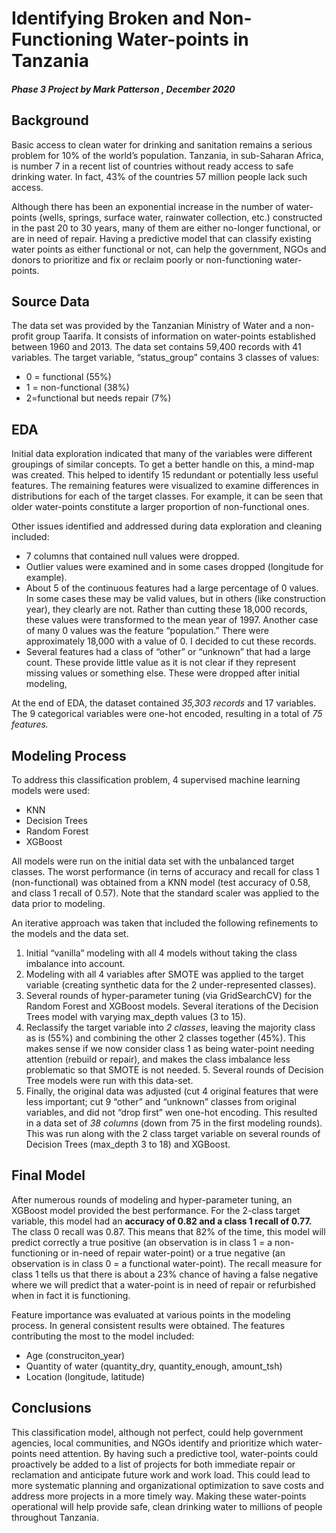 # Identifying Broken and Non-Functioning Water-points in Tanzania
##### Phase 3 Project by Mark Patterson , December 2020


## Background
Basic access to clean water for drinking and sanitation remains a serious problem for 10% of the world’s population. Tanzania, in sub-Saharan Africa, is number 7 in a recent list of countries without ready access to safe drinking water. In fact, 43% of the countries 57 million people lack such access. 

Although there has been an exponential increase in the number of water-points (wells, springs, surface water, rainwater collection, etc.) constructed in the past 20 to 30 years, many of them are either no-longer functional, or are in need of repair. Having a predictive model that can classify existing water points as either functional or not, can help the government, NGOs and donors to prioritize and fix or reclaim poorly or non-functioning water-points.


## Source Data 
The data set was provided by the Tanzanian Ministry of Water and a non-profit group Taarifa. It consists of information on water-points established between 1960 and 2013. The data set contains 59,400 records with 41 variables. The target variable, “status_group” contains 3 classes of values: 
* 0 = functional (55%)
* 1 = non-functional (38%)
* 2=functional but needs repair (7%)


## EDA
Initial data exploration indicated that many of the variables were different groupings of similar concepts. To get a better handle on this, a mind-map was created. This helped to identify 15 redundant or potentially less useful features. The remaining features were visualized to examine differences in distributions for each of the target classes. For example, it can be seen that older water-points constitute a larger proportion of non-functional ones. 

Other issues identified and addressed during data exploration and cleaning included: 
* 7 columns that contained null values were dropped.
* Outlier values were examined and in some cases dropped (longitude for example).
* About 5 of the continuous features had a large percentage of 0 values. In some cases these may be valid values, but in others (like construction year), they clearly are not. Rather than cutting these 18,000 records, these values were transformed to the mean year of 1997.
Another case of many 0 values was the feature “population.” There were approximately 18,000 with a value of 0. I decided to cut these records.
* Several features had a class of “other” or “unknown” that had a large count. These provide little value as it is not clear if they represent missing values or something else. These were dropped after initial modeling, 

At the end of EDA, the dataset contained *35,303 records* and 17 variables. The 9 categorical variables were one-hot encoded, resulting in a total of *75 features.*


## Modeling Process
To address this classification problem, 4 supervised machine learning models were used: 
* KNN
* Decision Trees
* Random Forest
* XGBoost

All models were run on the initial data set with the unbalanced target classes. The worst performance (in terns of accuracy and recall for class 1 (non-functional) was obtained from a KNN model (test accuracy of 0.58, and class 1 recall of 0.57). Note that the standard scaler was applied to the data prior to modeling. 

An iterative approach was taken that included the following refinements to the models and the data set.
1. Initial “vanilla” modeling with all 4 models without taking the class imbalance into account. 
2. Modeling with all 4 variables after SMOTE was applied to the target variable (creating synthetic data for the 2 under-represented classes). 
3. Several rounds of hyper-parameter tuning (via GridSearchCV) for the Random Forest and XGBoost models. Several iterations of the Decision Trees model with varying max_depth values (3 to 15). 
4. Reclassify the target variable into *2 classes*, leaving the majority class as is (55%) and combining the other 2 classes together (45%). This makes sense if we now consider class 1 as being water-point needing attention (rebuild or repair), and makes the class imbalance less problematic so that SMOTE is not needed. 5. Several rounds of Decision Tree models were run with this data-set. 
6. Finally, the original data was adjusted (cut 4 original features that were less important; cut 9 “other” and “unknown” classes from original variables, and did not “drop first” wen one-hot encoding. This resulted in a data set of *38 columns* (down from 75 in the first modeling rounds). This was run along with the 2 class target variable on several rounds of Decision Trees (max_depth 3 to 18) and XGBoost. 


## Final Model
After numerous rounds of modeling and hyper-parameter tuning, an XGBoost model provided the best performance. For the 2-class target variable, this model had an **accuracy of 0.82 and a class 1 recall of 0.77.** The class 0 recall was 0.87. This means that 82% of the time, this model will predict correctly a true positive (an observation is in class 1 = a non-functioning or in-need of repair water-point) or a true negative (an observation is in class 0 = a functional water-point). The recall measure for class 1 tells us that there is about a 23% chance of having a false negative where we will predict that a water-point is in need of repair or refurbished when in fact it is functioning.

Feature importance was evaluated at various points in the modeling process. In general consistent results were obtained. The features contributing the most to the model included: 
* Age (construciton_year)
* Quantity of water (quantity_dry, quantity_enough, amount_tsh)
* Location (longitude, latitude)


## Conclusions
This classification model, although not perfect, could help government agencies, local communities, and NGOs identify and prioritize which water-points need attention. By having such a predictive tool, water-points could proactively be added to a list of projects for both immediate repair or reclamation and anticipate future work and work load. This could lead to more systematic planning and organizational optimization to save costs and address more projects in a more timely way. Making these water-points operational will help provide safe, clean drinking water to millions of people throughout Tanzania.
